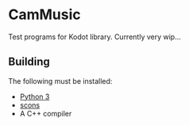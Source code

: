 # CamMusic
Test programs for Kodot library.
Currently very wip...

## Building
The following must be installed:
- [Python 3](https://www.python.org/downloads/)
- [scons](https://scons.org/)
- A C++ compiler